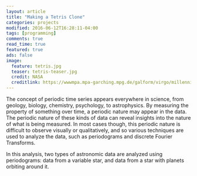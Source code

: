 ```yaml
---
layout: article
title: "Making a Tetris Clone"
categories: projects
modified: 2016-06-12T16:28:11-04:00
tags: [programming]
comments: true
read_time: true
featured: true
ads: false
image:
  feature: tetris.jpg
  teaser: tetris-teaser.jpg
  credit: NASA
  creditlink: https://wwwmpa.mpa-garching.mpg.de/galform/virgo/millennium/
---
```


The concept of periodic time series appears everywhere in science, from geology, biology, chemistry, psychology, to astrophysics. By measuring the property of something over time, a periodic nature may appear in the data. The periodic nature of these kinds of data can reveal insights into the nature of what is being measured. In most cases though, this periodic nature is difficult to observe visually or qualitatively, and so various techniques are used to analyze the data, such as periodograms and discrete Fourier Transforms.

In this analysis, two types of astronomic data are analyzed using periodograms: data from a variable star, and data from a star with planets orbiting around it.
